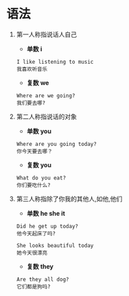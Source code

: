 # 语法

1. 第一人称指说话人自己

   - **单数 i**

   ```
   I like listening to music
   我喜欢听音乐
   ```

   - **复数 we**

   ```
   Where are we going?
   我们要去哪?
   ```

2. 第二人称指说话的对象

   - **单数 you**

   ```
   Where are you going today?
   你今天要去哪？
   ```

   - **复数 you**

   ```
   What do you eat?
   你们要吃什么?
   ```

3. 第三人称指除了你我的其他人,如他,他们

   - **单数 he she it**

   ```
   Did he get up today?
   他今天起床了吗?

   She looks beautiful today
   她今天很漂亮
   ```

   - **复数 they**

   ```
   Are they all dog?
   它们都是狗吗?
   ```
